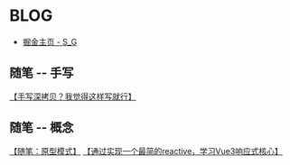 # BLOG

* [掘金主页 - S_G](https://juejin.cn/user/4068654063295581)

## 随笔 -- 手写

[【手写深拷贝？我觉得这样写就行】](https://github.com/HardenSG/blog/issues/1)

## 随笔 -- 概念

[【随笔：原型模式】](https://github.com/HardenSG/blog/issues/2)
[【通过实现一个最简的reactive，学习Vue3响应式核心】](https://github.com/HardenSG/blog/issues/3)
